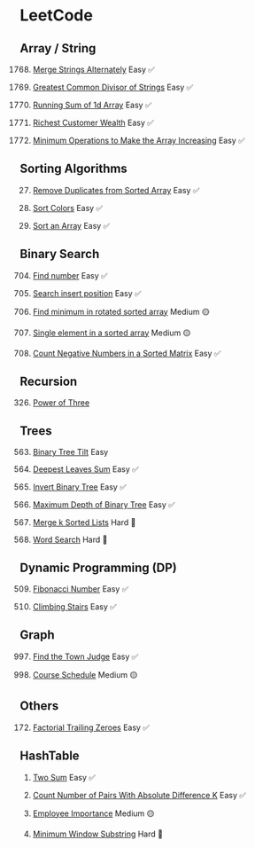 # LeetCode

## Array / String

1768. [Merge Strings Alternately](./1768_merge_strings.py)
      Easy ✅

1769. [Greatest Common Divisor of Strings](./1071_greatest_common_divisor_of_strings.py)
      Easy ✅
1770. [Running Sum of 1d Array](./RunningSumArr.java)
      Easy ✅

1771. [Richest Customer Wealth](./richestCustomerWealth.js)
      Easy ✅

1772. [Minimum Operations to Make the Array Increasing](./MinOperationMakeArrIncreasing.js)
      Easy ✅

## Sorting Algorithms

27. [Remove Duplicates from Sorted Array](./RemoveDuplicates.java)
    Easy ✅

28. [Sort Colors](./SortColors.java)
    Easy ✅

29. [Sort an Array](./SortArr.java)
    Easy ✅

## Binary Search

704. [Find number](./704_binary_search.py)
     Easy ✅

705. [Search insert position](./SearchInsertPosition.java)
     Easy ✅

706. [Find minimum in rotated sorted array](./FindMinimum.java)
     Medium 🟡

707. [Single element in a sorted array](./SingleElementInSortedArray.java)
     Medium 🟡

708. [Count Negative Numbers in a Sorted Matrix](./count_negative_num_in_matrix.js)
     Easy ✅

## Recursion

326. [Power of Three](./power_of_three.py)

## Trees

563. [Binary Tree Tilt](./binary_tree_tilt.py)
     Easy

564. [Deepest Leaves Sum](./DeepestLeavesSum.java)
     Easy ✅

565. [Invert Binary Tree](./invertBinaryTree.js)
     Easy ✅

566. [Maximum Depth of Binary Tree](./maxDepthBinTree.js)
     Easy ✅

567. [Merge k Sorted Lists](./MergeKsortedLists.java)
     Hard 🛑

568. [Word Search](./word_search.py)
     Hard 🛑

## Dynamic Programming (DP)

509. [Fibonacci Number](./Fibonacci.java)
     Easy ✅

510. [Climbing Stairs](./ClimbingStairs.java)
     Easy ✅

## Graph

997. [Find the Town Judge](./FindTownJudge.java)
     Easy ✅

998. [Course Schedule](./CourseSchedule.java)
     Medium 🟡

## Others

172. [Factorial Trailing Zeroes](./factorial_trailing_zeroes.py)
     Easy ✅

## HashTable

1. [Two Sum](./two_sum.py)
   Easy ✅

2. [Count Number of Pairs With Absolute Difference K](./countNumber.js)
   Easy ✅

3. [Employee Importance](./employeeImportance.js)
   Medium 🟡

4. [Minimum Window Substring](./MinWindowSliding.java)
   Hard 🛑
